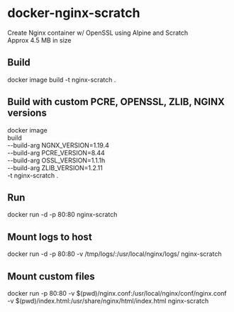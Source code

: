 # docker-nginx-scratch
Create Nginx container w/ OpenSSL using Alpine and Scratch</br>
Approx 4.5 MB in size

## Build
docker image  build -t nginx-scratch .

## Build with custom PCRE, OPENSSL, ZLIB, NGINX versions
docker image  \
       build  \
       --build-arg NGNX_VERSION=1.19.4  \
       --build-arg PCRE_VERSION=8.44    \
       --build-arg OSSL_VERSION=1.1.1h  \
       --build-arg ZLIB_VERSION=1.2.11  \
       -t nginx-scratch .

## Run
docker run -d -p 80:80 nginx-scratch

## Mount logs to host
docker run -d -p 80:80 -v /tmp/logs/:/usr/local/nginx/logs/ nginx-scratch

## Mount custom files
docker run -p 80:80 -v $(pwd)/nginx.conf:/usr/local/nginx/conf/nginx.conf -v $(pwd)/index.html:/usr/share/nginx/html/index.html nginx-scratch
